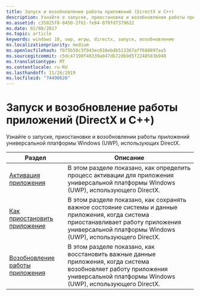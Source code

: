 ```yaml
---
title: Запуск и возобновление работы приложений (DirectX и C++)
description: Узнайте о запуске, приостановке и возобновлении работы приложений универсальной платформы Windows (UWP), использующих DirectX.
ms.assetid: c35025f8-0450-2f61-fe84-070fd7379622
ms.date: 02/08/2017
ms.topic: article
keywords: windows 10, uwp, игры, directx, запуск, возобновление
ms.localizationpriority: medium
ms.openlocfilehash: f075b50c3f943ec016ebdb513367aff680897aa5
ms.sourcegitcommit: c5dc47198f40339a047db72db9d5f2248583b948
ms.translationtype: MT
ms.contentlocale: ru-RU
ms.lasthandoff: 11/26/2019
ms.locfileid: "74490626"
---
```

# <a name="launching-and-resuming-apps-directx-and-c"></a>Запуск и возобновление работы приложений (DirectX и C++)

Узнайте о запуске, приостановке и возобновлении работы приложений универсальной платформы Windows (UWP), использующих DirectX.

|Раздел|Описание|
|-|-|
|[Активация приложения](how-to-activate-an-app-directx-and-cpp.md)|В этом разделе показано, как определить процесс активации для приложения универсальной платформы Windows (UWP), использующего DirectX.|
|[Как приостановить приложение](how-to-suspend-an-app-directx-and-cpp.md)|В этом разделе показано, как сохранять важное состояние системы и данные приложения, когда система приостанавливает работу приложения универсальной платформы Windows (UWP), использующего DirectX.|
|[Возобновление работы приложения](how-to-resume-an-app-directx-and-cpp.md)|В этом разделе показано, как восстановить важные данные приложения, когда система возобновляет работу приложения универсальной платформы Windows (UWP), использующего DirectX.|